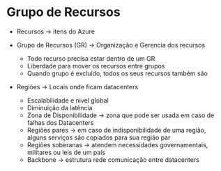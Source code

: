 # Grupo de Recursos

* Recursos -> itens do Azure

* Grupo de Recursos (GR) -> Organização e Gerencia dos recursos
	* Todo recurso precisa estar dentro de um GR
	* Liberdade para mover os recursos entre grupos
	* Quando grupo é excluído, todos os seus recursos também são
	
* Regiões -> Locais onde ficam datacenters
	* Escalabilidade e nivel global
	* Diminuição da latência
	* Zona de Disponibilidade -> zona que pode ser usada em caso de falhas dos Datacenters
	* Regiões pares -> em caso de indisponibilidade de uma região, alguns serviços são copiados para sua região par
	* Regiões soberanas -> atendem necessidades governamentais, militares ou leis de um país
	* Backbone -> estrutura rede comunicação entre datacenters